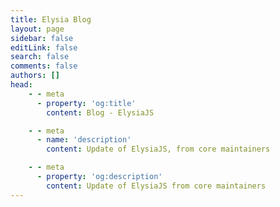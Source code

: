 ```yaml
---
title: Elysia Blog
layout: page
sidebar: false
editLink: false
search: false
comments: false
authors: []
head:
    - - meta
      - property: 'og:title'
        content: Blog - ElysiaJS

    - - meta
      - name: 'description'
        content: Update of ElysiaJS, from core maintainers

    - - meta
      - property: 'og:description'
        content: Update of ElysiaJS from core maintainers
---
```


<script setup>
    import Blogs from './components/blog/Landing.vue'
</script>

<Blogs
  :blogs="[
      {
        title: 'Elysia 1.4 - Supersymmetry',
		href: '/blog/elysia-14',
		cover: 'elysia-14.webp',
		detail: 'Support for Standard Validator. Macro with schema, extension, and OpenAPI detail. Lifecycle type soundness. Improve type inference performance by 10%.',
		date: '13 Sep 2025'
      },
      {
        title: 'Introducing OpenAPI Type Gen for Elysia',
		href: '/blog/openapi-type-gen',
		cover: 'cover.webp',
		detail: 'Elysia now supports OpenAPI Type Gen, a powerful tool that automatically generates OpenAPI documentation from your Elysia routes and types without any manual annotation.'
      },
      {
        title: 'Elysia 1.3 and Scientific Witchery',
        href: '/blog/elysia-13',
        cover: 'elysia-13.webp',
        detail: 'Near 0 overhead normalization with Exact Mirror, Bun System Router, Standalone Validator, Half the type instatiation, and significant memory usage reduction and faster start up time.'
      },
      {
        title: 'Elysia 1.2 - You and Me',
        href: '/blog/elysia-12',
        cover: 'elysia-12.webp',
        detail: 'Introducing Adapter for universal runtime suppport, Object macro with resolve, Parser with custom name, WebSocket with lifecycle, TypeBox 0.34 with recursive type, and Eden validation inference.'
      },
	  {
	    title: 'Elysia 1.1 - Grown-up\'s Paradise',
	    href: '/blog/elysia-11',
        cover: 'elysia-11.webp',
	    detail: 'Introducing OpenTelemetry, and Trace v2. Data coercion and normalization. Guard plugin and bulk cast. Optional path parameter. Decorator and Response status reconcilation. Generator response stream.'
	  },
      {
        title: 'Elysia 1.0 - Lament of the Fallen',
        href: '/blog/elysia-10',
        cover: 'lament-of-the-fallen.webp',
        detail: 'Introducing Sucrose, a better static code analysis engine, improved starts up time up to 14x, remove 40 routes/instance limitation, faster type inference up to ~3.8x, Eden Treaty 2, Hook type (breaking change), and inline error for strict type check.'
      },
      {
        title: 'Introducing Elysia 0.8 - Gate of Steiner',
        href: '/blog/elysia-08',
        cover: 'gate-of-steiner.webp',
        detail: 'Introducing Macro API, a new way to interact with Elysia. New Lifecycle, resolve, and mapResponse to interact with Elysia even more. Static Content to compile static resource ahead of time. Default Property, Default Header and several improvement.'
      },
      {
        title: 'Introducing Elysia 0.7 - Stellar Stellar',
        href: '/blog/elysia-07',
        cover: 'stellar-stellar.webp',
        detail: 'Introducing up to 13x faster type inference. Declarative telemetry with trace. Reactive cookie model, and cookie validation. TypeBox 0.31 and custom decoder support. Rewritten Web Socket. Definitions remapping and custom affix. Leading more solid foundation for Elysia for a brighter future.'
      },
      {
        title: 'Introducing Elysia 0.6 - This Game',
        href: '/blog/elysia-06',
        cover: 'this-game.webp',
        detail: 'Introducing re-imagined plugin model, dynamic mode, better developer experience with declarative custom error, customizable loose and strict path mapping, TypeBox 0.30 and WinterTC framework interlop. Pushing the boundary of what is possible once again'
      },
      {
        title: 'Accelerate your next Prisma server with Elysia',
        href: '/blog/with-prisma',
        cover: 'prism.webp',
        detail: 'With the support of Prisma with Bun and Elysia, we are entering a new era of a new level of developer experience. For Prisma we can accelerate our interaction with database, Elysia accelerate our creation of backend web server in term of both developer experience and performance.'
      },
      {
          title: 'Introducing Elysia 0.5 - Radiant',
          href: '/blog/elysia-05',
          cover: 'radiant.webp',
          detail: 'Introducing Static Code Analysis, New router Memoirist, TypeBox 0.28, Numeric type, inline schema, state/decorate/model/group rework, and type stability.'
      },
      {
          title: 'Introducing Elysia 0.4 - 月夜の音楽会 (Moonlit Night Concert)',
          href: '/blog/elysia-04',
          cover: 'moonlit-night-concert.webp',
          detail: 'Introducing Ahead of Time Compilation, TypeBox 0.26, Response validation per status, and Separation of Elysia Fn.'
      },
      {
          title: 'Elysia with Supabase. Your next backend at sonic speed',
          href: '/blog/elysia-supabase',
          cover: 'elysia-supabase.webp',
          detail: 'Elysia, and Supabase are a great match for rapidly developing prototype in less than a hour, let\'s take a look of how we can take advantage of both.'
      },
      {
          title: 'Introducing Elysia 0.3 - 大地の閾を探して [Looking for Edge of Ground]',
          href: '/blog/elysia-03',
          cover: 'edge-of-ground.webp',
          detail: 'Introducing Elysia Fn, Type Rework for highly scalable TypeScript performance, File Upload support and validation, Reworked Eden Treaty.'
      },
      {
          title: 'Introducing Elysia 0.2 - The Blessing',
          href: '/blog/elysia-02',
          cover: 'blessing.webp',
          detail: 'Introducing Elysia 0.2, bringing more improvement, mainly on TypeScript performance, type-inference, and better auto-completion and some new features to reduce boilerplate.'
      }
  ]"
/>
